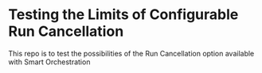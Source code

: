 # Testing the Limits of Configurable Run Cancellation 

This repo is to test the possibilities of the Run Cancellation option available with Smart Orchestration